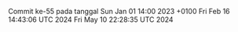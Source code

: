 Commit ke-55 pada tanggal Sun Jan 01 14:00 2023 +0100
Fri Feb 16 14:43:06 UTC 2024
Fri May 10 22:28:35 UTC 2024
